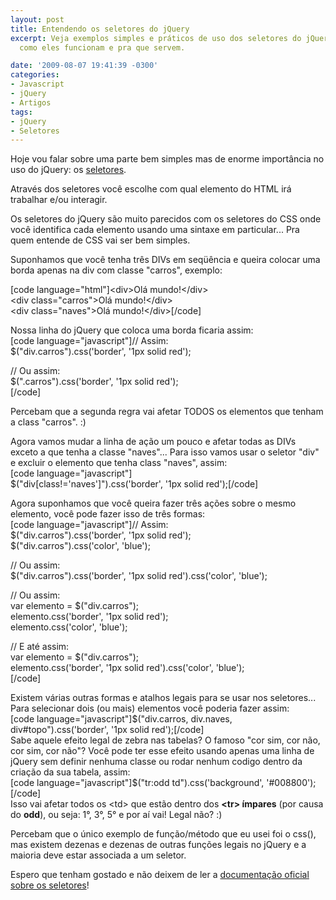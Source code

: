 ```yaml
---
layout: post
title: Entendendo os seletores do jQuery
excerpt: Veja exemplos simples e práticos de uso dos seletores do jQuery. Entenda
  como eles funcionam e pra que servem.

date: '2009-08-07 19:41:39 -0300'
categories:
- Javascript
- jQuery
- Artigos
tags:
- jQuery
- Seletores
---
```

<p>Hoje vou falar sobre uma parte bem simples mas de enorme importância no uso do jQuery: os <a href="http://api.jquery.com/category/selectors/" target="_blank">seletores</a>.</p>
<p>Através dos seletores você escolhe com qual elemento do HTML irá trabalhar e/ou interagir.</p>
<p>Os seletores do jQuery são muito parecidos com os seletores do CSS onde você identifica cada elemento usando uma sintaxe em particular... Pra quem entende de CSS vai ser bem simples.</p>
<p>Suponhamos que você tenha três DIVs em seqüência e queira colocar uma borda apenas na div com classe "carros", exemplo:</p>
<p>[code language="html"]&lt;div&gt;Olá mundo!&lt;/div&gt;<br />
&lt;div class=&quot;carros&quot;&gt;Olá mundo!&lt;/div&gt;<br />
&lt;div class=&quot;naves&quot;&gt;Olá mundo!&lt;/div&gt;[/code]</p>
<p>Nossa linha do jQuery que coloca uma borda ficaria assim:<br />
[code language="javascript"]// Assim:<br />
$(&quot;div.carros&quot;).css('border', '1px solid red');</p>
<p>// Ou assim:<br />
$(&quot;.carros&quot;).css('border', '1px solid red');<br />
[/code]</p>
<p>Percebam que a segunda regra vai afetar TODOS os elementos que tenham a class "carros". :)</p>
<p>Agora vamos mudar a linha de ação um pouco e afetar todas as DIVs exceto a que tenha a classe "naves"... Para isso vamos usar o seletor "div" e excluir o elemento que tenha class "naves", assim:<br />
[code language="javascript"]<br />
$(&quot;div[class!='naves']&quot;).css('border', '1px solid red');[/code]</p>
<p>Agora suponhamos que você queira fazer três ações sobre o mesmo elemento, você pode fazer isso de três formas:<br />
[code language="javascript"]// Assim:<br />
$(&quot;div.carros&quot;).css('border', '1px solid red');<br />
$(&quot;div.carros&quot;).css('color', 'blue');</p>
<p>// Ou assim:<br />
$(&quot;div.carros&quot;).css('border', '1px solid red').css('color', 'blue');</p>
<p>// Ou assim:<br />
var elemento = $(&quot;div.carros&quot;);<br />
elemento.css('border', '1px solid red');<br />
elemento.css('color', 'blue');</p>
<p>// E até assim:<br />
var elemento = $(&quot;div.carros&quot;);<br />
elemento.css('border', '1px solid red').css('color', 'blue');<br />
[/code]</p>
<p>Existem várias outras formas e atalhos legais para se usar nos seletores... Para selecionar dois (ou mais) elementos você poderia fazer assim:<br />
[code language="javascript"]$(&quot;div.carros, div.naves, div#topo&quot;).css('border', '1px solid red');[/code]<br />
Sabe aquele efeito legal de zebra nas tabelas? O famoso "cor sim, cor não, cor sim, cor não"? Você pode ter esse efeito usando apenas uma linha de jQuery sem definir nenhuma classe ou rodar nenhum codigo dentro da criação da sua tabela, assim:<br />
[code language="javascript"]$(&quot;tr:odd td&quot;).css('background', '#008800');[/code]<br />
Isso vai afetar todos os &lt;td&gt; que estão dentro dos <strong>&lt;tr&gt; ímpares</strong> (por causa do <strong>odd</strong>), ou seja: 1°, 3°, 5° e por aí vai! Legal não? :)</p>
<p>Percebam que o único exemplo de função/método que eu usei foi o css(), mas existem dezenas e dezenas de outras funções legais no jQuery e a maioria deve estar associada a um seletor.</p>
<p>Espero que tenham gostado e não deixem de ler a <a href="http://api.jquery.com/category/selectors/" target="_blank">documentação oficial sobre os seletores</a>!</p>
